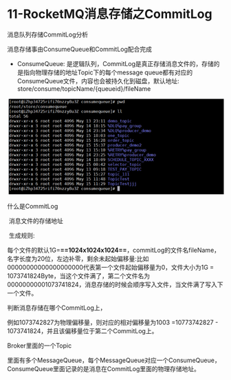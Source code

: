 # 11-RocketMQ消息存储之CommitLog

消息队列存储CommitLog分析

消息存储事由ConsumeQueue和CommitLog配合完成

* ConsumeQueue: 是逻辑队列，CommitLog是真正存储消息文件的，存储的是指向物理存储的地址Topic下的每个message queue都有对应的ConsumeQueue文件，内容也会被持久化到磁盘，默认地址: store/consume/topicName/{queueid}/fileName

![consumeQueue文件](./images/consumer-queue-file.png)

什么是CommitLog

​	消息文件的存储地址

​	生成规则:

​		每个文件的默认1G=**==1024x1024x1024==**，commitLog的文件名fileName，名字长度为20位，左边补零，剩余未起始偏移量:比如00000000000000000000代表第一个文件起始偏移量为0，文件大小为1G = 1073741824Byte，当这个文件满了，第二个文件名为00000000001073741824，消息存储的时候会顺序写入文件，当文件满了写入下一个文件。

判断消息存储在哪个CommitLog上，

例如1073742827为物理偏移量，则对应的相对偏移量为1003 =10773742827 - 1073741824，并且该偏移量位于第二个CommitLog上。



Broker里面的一个Topic 

里面有多个MessageQueue，每个MessageQueue对应一个ConsumeQueue，ConsumeQueue里面记录的是消息在CommitLog里面的物理存储地址。

